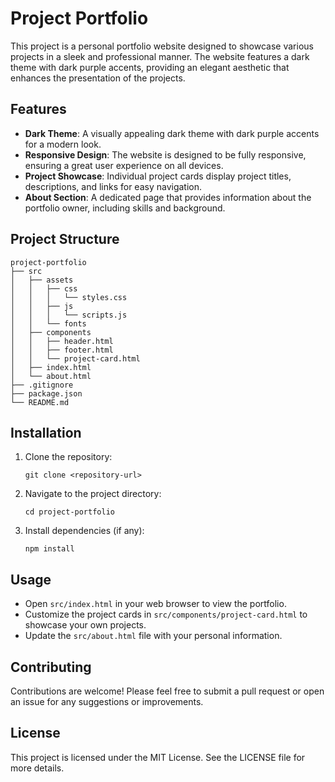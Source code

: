 # Project Portfolio

This project is a personal portfolio website designed to showcase various projects in a sleek and professional manner. The website features a dark theme with dark purple accents, providing an elegant aesthetic that enhances the presentation of the projects.

## Features

- **Dark Theme**: A visually appealing dark theme with dark purple accents for a modern look.
- **Responsive Design**: The website is designed to be fully responsive, ensuring a great user experience on all devices.
- **Project Showcase**: Individual project cards display project titles, descriptions, and links for easy navigation.
- **About Section**: A dedicated page that provides information about the portfolio owner, including skills and background.

## Project Structure

```
project-portfolio
├── src
│   ├── assets
│   │   ├── css
│   │   │   └── styles.css
│   │   ├── js
│   │   │   └── scripts.js
│   │   └── fonts
│   ├── components
│   │   ├── header.html
│   │   ├── footer.html
│   │   └── project-card.html
│   ├── index.html
│   └── about.html
├── .gitignore
├── package.json
└── README.md
```

## Installation

1. Clone the repository:
   ```
   git clone <repository-url>
   ```
2. Navigate to the project directory:
   ```
   cd project-portfolio
   ```
3. Install dependencies (if any):
   ```
   npm install
   ```

## Usage

- Open `src/index.html` in your web browser to view the portfolio.
- Customize the project cards in `src/components/project-card.html` to showcase your own projects.
- Update the `src/about.html` file with your personal information.

## Contributing

Contributions are welcome! Please feel free to submit a pull request or open an issue for any suggestions or improvements.

## License

This project is licensed under the MIT License. See the LICENSE file for more details.